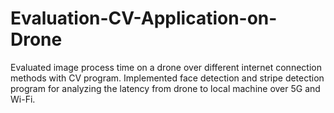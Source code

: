 # Evaluation-CV-Application-on-Drone

Evaluated image process time on a drone over different internet connection methods with CV program.
Implemented face detection and stripe detection program for analyzing the latency from drone to local machine over 5G and Wi-Fi.
